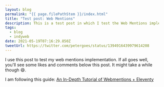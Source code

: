 ```yaml
---
layout: blog
permalink: "{{ page.filePathStem }}/index.html"
title: "Test post: Web Mentions"
description: This is a test post in which I test the Web Mentions implementation
tags:
  - blog
  - indyweb
date: 2021-05-19T07:16:29.850Z
tweetUrl: https://twitter.com/petergoes/status/1394916439979614208
---
```

I use this post to test my web mentions implementation. If all goes well, you'll see some likes and comments below this post. It might take a while though 😄.

I am following this guide: [An In-Depth Tutorial of Webmentions + Eleventy](https://sia.codes/posts/webmentions-eleventy-in-depth/)